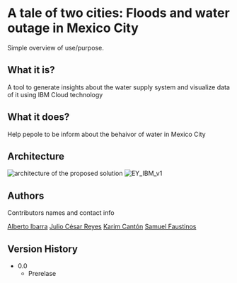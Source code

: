 # A tale of two cities: Floods and water outage in Mexico City
Simple overview of use/purpose.

## What it is?

A tool to generate insights about the water supply system and visualize data of it using IBM Cloud technology

## What it does?

Help pepole to be inform about the behaivor of water in Mexico City

## Architecture

![architecture of the proposed solution](Architecture.jpg)
![EY_IBM_v1](https://user-images.githubusercontent.com/87026365/199142891-e204f4b7-cc39-4612-8954-b9c737900186.jpg)



## Authors

Contributors names and contact info

[Alberto Ibarra](https://www.linkedin.com/in/albertoid/)
[Julio César Reyes](www.linkedin.com/in/julio-césar-reyes-86841a1a8/)
[Karim Cantón](https://www.linkedin.com/in/abdel-karim-cantón-71b0401aa/)
[Samuel Faustinos](www.linkedin.com/in/samuelfaustinos/)

## Version History

* 0.0
    * Prerelase
